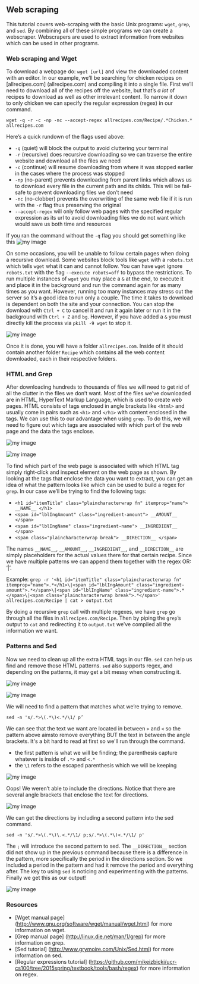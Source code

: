 ## Web scraping

This tutorial covers web-scraping with the basic Unix programs: `wget`, `grep`, and `sed`.
By combining all of these simple programs we can create a webscraper.
Webscrapers are used to extract information from websites which can be used in other programs.

### Web scraping and Wget

To download a webpage do: `wget [url]` and view the downloaded content with an editor.
In our example, we’ll be searching for chicken recipes on [allrecipes.com] (allrecipes.com) and compiling it into a single file.
First we’ll need to download all of the recipes off the website, but that’s *a lot* of recipes to
download as well as other irrelevant content.
To narrow it down to only chicken we can specify the regular expression (regex) in our command.

```wget -q -r -c -np -nc --accept-regex allrecipes.com/Recipe/.*Chicken.* allrecipes.com```

Here’s a quick rundown of the flags used above:
- `-q` (quiet) will block the output to avoid cluttering your terminal
- `-r` (recursive) does recursive downloading so we can traverse the entire website and download all the files we need
- `-c` (continue) will resume downloading from where it was stopped earlier in the cases where the process was stopped
- `-np` (no-parent) prevents downloading from parent links which allows us to download every file in the current path and its childs.
This will be fail-safe to prevent downloading files we don’t need
- `-nc` (no-clobber) prevents the overwriting of the same web file if it is run with the `-r` flag thus preserving the original
- `--accept-regex` will only follow web pages with the specified regular expression as its url to avoid downloading files we do not want which would save us both time and resources

If you ran the command without the `-q` flag you should get something like this
![my image](https://raw.githubusercontent.com/ktang012/hw4/master/pictures/wget.gif)

On some occasions, you will be unable to follow certain pages when doing a recursive download.
Some websites block tools like `wget` with a `robots.txt` which tells `wget` what it can and cannot follow.
You can have `wget` ignore `robots.txt` with the flag `--execute robots=off` to bypass the restrictions.
To run multiple instances of `wget` you may place a `&` at the end, to execute it and place it in the background and run the command again for as many times as you want.
However, running too many instances may stress out the server so it’s a good idea to run only a couple.
The time it takes to download is dependent on both the site and your connection.
You can stop the download with `Ctrl + C` to cancel it and run it again later
or run it in the background with `Ctrl + Z` and `bg`.
However, if you have added a `&` you must directly kill the process via `pkill -9 wget` to stop it.

![my image](https://raw.githubusercontent.com/ktang012/hw4/master/pictures/display.png)

Once it is done, you will have a folder `allrecipes.com`.
Inside of it should contain another folder `Recipe` which contains all the
web content downloaded, each in their respective folders.

### HTML and Grep

After downloading hundreds to thousands of files we will need to get rid of all the clutter in the files we don’t want.
Most of the files we’ve downloaded are in HTML, HyperText Markup Language, which is used to create web pages.
HTML consists of tags enclosed in angle brackets like `<html>` and usually come in pairs such as `<h1>` and `</h1>` with content enclosed in the tags.
We can use this to our advantage when using `grep`.
To do this, we will need to figure out which tags are associated with which part of the web page and the data the tags enclose.

![my image](https://raw.githubusercontent.com/ktang012/hw4/master/pictures/yummy1.gif)

![my image](https://raw.githubusercontent.com/ktang012/hw4/master/pictures/yummy2.gif)

To find which part of the web page is associated with which HTML tag simply right-click
and inspect element on the web page as shown.
By looking at the tags that enclose the data you want to extract, you can get an idea of
what the pattern looks like which can be used to build a regex for `grep`.
In our case we’ll be trying to find the following tags:
- `<h1 id="itemTitle" class="plaincharacterwrap fn" itemprop="name"> __NAME__ </h1>`
- `<span id="lblIngAmount" class="ingredient-amount"> __AMOUNT__ </span>`
- `<span id="lblIngName" class="ingredient-name"> __INGREDIENT__ </span>`
- `<span class="plaincharacterwrap break"> __DIRECTION__ </span>`

The names `__NAME__`, `__AMOUNT__`,  `__INGREDIENT__`, and `__DIRECTION__` are
simply placeholders for the actual values there for that certain recipe.
Since we have multiple patterns we can append them together with the regex OR: ‘\|’.

Example:
```grep -r '<h1 id="itemTitle" class="plaincharacterwrap fn" itemprop="name">.*</h1>\|<span id="lblIngAmount" class="ingredient-amount">.*</span>\|<span id="lblIngName" class="ingredient-name">.*</span>\|<span class="plaincharacterwrap break">.*</span>' allrecipes.com/Recipe | cat > output.txt```

By doing a recursive `grep` call with multiple regexes, we have `grep`  go through all the files in `allrecipes.com/Recipe`.
Then by piping the `grep`’s output to `cat` and redirecting it to `output.txt` we’ve compiled all the information we want.

### Patterns and Sed

Now we need to clean up all the extra HTML tags in our file.
`sed` can help us find and remove those HTML patterns.
`sed` also supports regex, and depending on the patterns, it may get a bit messy when constructing it.

![my image](https://raw.githubusercontent.com/ktang012/hw4/master/pictures/YummyGrep1Marked.png)

![my image](https://raw.githubusercontent.com/ktang012/hw4/master/pictures/YummyGrep2Marked.png)

We will need to find a pattern that matches what we’re trying to remove.

`sed -n 's/.*>\(.*\)<.*/\1/ p’`

We can see that the text we want are located in between `>` and `<` so the pattern above aimsto remove everything BUT the text in between the angle brackets.
It's a bit hard to read at first so we'll run through the command.

- the first pattern is what we will be finding; the parenthesis capture whatever is inside of `.*>` and `<.*`
- the `\1` refers to the escaped parenthesis which we will be keeping

![my image](https://raw.githubusercontent.com/ktang012/hw4/master/pictures/YummuSedFail.png)

Oops! We weren’t able to include the directions.
Notice that there are several angle brackets that enclose the text for directions.

![my image](https://raw.githubusercontent.com/ktang012/hw4/master/pictures/YummyGrep2MarkedPeriod.png)

We can get the directions by including a second pattern into the sed command. 

`sed -n 's/.*>\(.*\)\.<.*/\1/ p;s/.*>\(.*\)<.*/\1/ p'`

The `;` will introduce the second pattern to sed.
The `__DIRECTION__` section did not show up in the previous command because there is a difference in the pattern, more specifically the period in the directions section.
So we included a period in the pattern and had it remove the period and everything after.
The key to using `sed` is noticing and experimenting with the patterns.
Finally we get this as our output!

![my image](https://raw.githubusercontent.com/ktang012/hw4/master/pictures/YummySed.png)

### Resources
- [Wget manual page] (http://www.gnu.org/software/wget/manual/wget.html) for 
 more information on wget.
- [Grep manual page] (http://linux.die.net/man/1/grep) for more information on grep.
- [Sed tutorial] (http://www.grymoire.com/Unix/Sed.html) for more information on sed.
- [Regular expressions tutorial] (https://github.com/mikeizbicki/ucr-cs100/tree/2015spring/textbook/tools/bash/regex) for more
information on regex.
